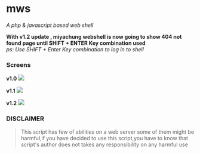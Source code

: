 # mws


<i>A php & javascript based web shell</i>

<strong>With v1.2 update , miyachung webshell is now going to show 404 not found page until SHIFT + ENTER Key combination used</strong><br/>
<i>ps: Use SHIFT + Enter Key combination to log in to shell</i>


<h3>Screens</h3>

<strong>v1.0</strong>
<img src="https://i.hizliresim.com/8977ell.png" style="background-size:cover;object-fit:cover"/>

<strong>v1.1</strong>
<img src="https://i.hizliresim.com/4xfdkxv.png" style="background-size:cover;object-fit:cover;" />

<strong>v1.2</strong>
<img src="https://i.hizliresim.com/9jql0sv.png" style="background-size:cover;object-fit:cover;" />

<h3>DISCLAIMER</h3>

> This script has few of abilities on a web server some of them might be harmful,if you have decided to use this script,you have to know that script's author does not takes any responsibility on any harmful use
